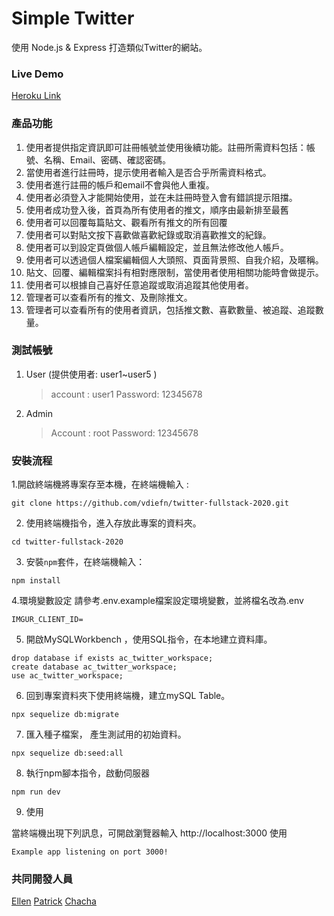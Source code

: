 # Simple Twitter

使用 Node.js & Express 打造類似Twitter的網站。

### Live Demo

[Heroku Link](https://shrouded-mountain-99064.herokuapp.com/signin)

### 產品功能

1. 使用者提供指定資訊即可註冊帳號並使用後續功能。註冊所需資料包括：帳號、名稱、Email、密碼、確認密碼。
2. 當使用者進行註冊時，提示使用者輸入是否合乎所需資料格式。
3. 使用者進行註冊的帳戶和email不會與他人重複。
4. 使用者必須登入才能開始使用，並在未註冊時登入會有錯誤提示阻擋。
5. 使用者成功登入後，首頁為所有使用者的推文，順序由最新排至最舊
6. 使用者可以回覆每篇貼文、觀看所有推文的所有回覆
7. 使用者可以對貼文按下喜歡做喜歡紀錄或取消喜歡推文的紀錄。
8. 使用者可以到設定頁做個人帳戶編輯設定，並且無法修改他人帳戶。
9. 使用者可以透過個人檔案編輯個人大頭照、頁面背景照、自我介紹，及暱稱。
10. 貼文、回覆、編輯檔案抖有相對應限制，當使用者使用相關功能時會做提示。
11. 使用者可以根據自己喜好任意追蹤或取消追蹤其他使用者。
12. 管理者可以查看所有的推文、及刪除推文。
13. 管理者可以查看所有的使用者資訊，包括推文數、喜歡數量、被追蹤、追蹤數量。

### 測試帳號

1. User (提供使用者: user1~user5 )

   > account : user1
   > Password: 12345678
2. Admin
   > Account : root
   > Password: 12345678

### 安裝流程

1.開啟終端機將專案存至本機，在終端機輸入 :
```
git clone https://github.com/vdiefn/twitter-fullstack-2020.git
```

2. 使用終端機指令，進入存放此專案的資料夾。

```
cd twitter-fullstack-2020
```


3. 安裝`npm`套件，在終端機輸入：
```
npm install
```

4.環境變數設定 請參考.env.example檔案設定環境變數，並將檔名改為.env
```
IMGUR_CLIENT_ID= 
```

5. 開啟MySQLWorkbench ，使用SQL指令，在本地建立資料庫。

```
drop database if exists ac_twitter_workspace;
create database ac_twitter_workspace;
use ac_twitter_workspace;
```

6. 回到專案資料夾下使用終端機，建立mySQL Table。

```
npx sequelize db:migrate
```

7. 匯入種子檔案， 產生測試用的初始資料。

```
npx sequelize db:seed:all
```

8. 執行npm腳本指令，啟動伺服器

```
npm run dev
```

9. 使用

當終端機出現下列訊息，可開啟瀏覽器輸入 http://localhost:3000 使用

```
Example app listening on port 3000!
```


### 共同開發人員
[Ellen](https://github.com/vdiefn)
[Patrick](https://github.com/Shiba-Patrick)
[Chacha](https://github.com/chachagof)